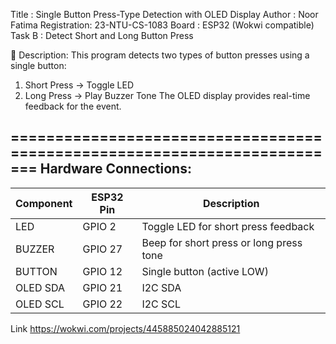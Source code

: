  Title       : Single Button Press-Type Detection with OLED Display
  Author      : Noor Fatima
  Registration: 23-NTU-CS-1083
  Board       : ESP32 (Wokwi compatible)
  Task B      : Detect Short and Long Button Press

  📘 Description:
  This program detects two types of button presses using a single button:
  1. Short Press → Toggle LED
  2. Long Press  → Play Buzzer Tone
  The OLED display provides real-time feedback for the event.

  =========================================================================
  Hardware Connections:
  -------------------------------------------------------------------------
   Component   | ESP32 Pin | Description
  -------------|------------|----------------------------------------------
   LED         | GPIO 2     | Toggle LED for short press feedback
   BUZZER      | GPIO 27    | Beep for short press or long press tone
   BUTTON      | GPIO 12    | Single button (active LOW)
   OLED SDA    | GPIO 21    | I2C SDA
   OLED SCL    | GPIO 22    | I2C SCL

   Link
  https://wokwi.com/projects/445885024042885121
